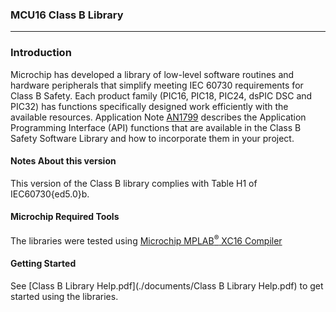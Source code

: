 ### MCU16 Class B Library

---

### Introduction
Microchip has developed a library of low-level software routines and hardware peripherals that simplify meeting IEC 60730 requirements for Class B Safety. Each product family (PIC16, PIC18, PIC24, dsPIC DSC and PIC32) has functions specifically designed work efficiently with the available resources. Application Note [AN1799](http://ww1.microchip.com/downloads/en/AppNotes/00001799A.pdf) describes the Application Programming Interface (API) functions that are available in the Class B Safety Software Library and how to incorporate them in your project.

#### Notes About this version
This version of the Class B library complies with Table H1 of IEC60730{ed5.0}b.

#### Microchip Required Tools
The libraries were tested using [Microchip MPLAB<sup>&reg;</sup> XC16 Compiler](http://www.microchip.com/xc16)

#### Getting Started
See [Class B Library Help.pdf](./documents/Class B Library Help.pdf) to get started using the libraries.
